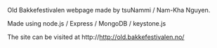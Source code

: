 Old Bakkefestivalen webpage made by tsuNammi / Nam-Kha Nguyen.

Made using node.js / Express / MongoDB / keystone.js

The site can be visited at http://http://old.bakkefestivalen.no/
